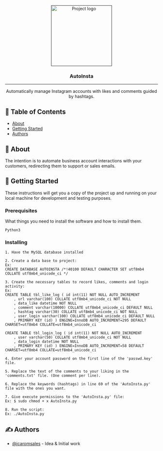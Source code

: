 <p align="center">
  <a href="" rel="noopener">
 <img width=200px height=200px src="https://i.imgur.com/gPnZgt8.png" alt="Project logo"></a>
</p>

<h3 align="center">AutoInsta</h3>

<div align="center">

<!-- [![Status](https://img.shields.io/badge/status-active-success.svg)]()
[![GitHub Issues](https://img.shields.io/github/issues/kylelobo/The-Documentation-Compendium.svg)](https://github.com/kylelobo/The-Documentation-Compendium/issues)
[![GitHub Pull Requests](https://img.shields.io/github/issues-pr/kylelobo/The-Documentation-Compendium.svg)](https://github.com/kylelobo/The-Documentation-Compendium/pulls)
[![License](https://img.shields.io/badge/license-MIT-blue.svg)](/LICENSE) -->

</div>

---

<p align="center"> Automatically manage Instagram accounts with likes and comments guided by hashtags.
    <br> 
</p>

## 📝 Table of Contents

- [About](#about)
- [Getting Started](#getting_started)
- [Authors](#authors)

## 🧐 About <a name = "about"></a>

The intention is to automate business account interactions with your customers, redirecting them to support or sales emails.

## 🏁 Getting Started <a name = "getting_started"></a>

These instructions will get you a copy of the project up and running on your local machine for development and testing purposes.

### Prerequisites

What things you need to install the software and how to install them.

```
Python3

```

### Installing

```
1. Have the MySQL database installed
```

```
2. Create a data base to project:
Ex:
CREATE DATABASE AUTOINSTA /*!40100 DEFAULT CHARACTER SET utf8mb4 COLLATE utf8mb4_unicode_ci */

```

```
3. Create the necessary tables to record likes, comments and login activity:
Ex: 
CREATE TABLE tbl_like_log ( id int(11) NOT NULL AUTO_INCREMENT
	, url varchar(100) COLLATE utf8mb4_unicode_ci NOT NULL
	, data_like datetime NOT NULL
	, comment varchar(10000) COLLATE utf8mb4_unicode_ci DEFAULT NULL
	, hashtag varchar(30) COLLATE utf8mb4_unicode_ci NOT NULL
	, user_login varchar(100) COLLATE utf8mb4_unicode_ci DEFAULT NULL
	, PRIMARY KEY (id) ) ENGINE=InnoDB AUTO_INCREMENT=295 DEFAULT CHARSET=utf8mb4 COLLATE=utf8mb4_unicode_ci
```

```
CREATE TABLE tbl_login_log ( id int(11) NOT NULL AUTO_INCREMENT
	, user varchar(50) COLLATE utf8mb4_unicode_ci NOT NULL
	, data_login datetime NOT NULL
	, PRIMARY KEY (id) ) ENGINE=InnoDB AUTO_INCREMENT=58 DEFAULT CHARSET=utf8mb4 COLLATE=utf8mb4_unicode_ci

```

```
4. Enter your account password on the first line of the 'passwd.key' file.
```
```
5. Replace the text of the comments to your liking in the 'comments.txt' file. (One comment per line).
```
```
6. Replace the keywords (hashtags) in line 69 of the 'AutoInsta.py' file with the ones you want.
```
```
7. Give execute permissions to the 'AutoInsta.py' file:
Ex: $ sudo chmod + x AutoInsta.py
```
```
8. Run the script:
Ex: ./AutoInsta.py
```

## ✍️ Authors <a name = "authors"></a>

- [@icaromsales](https://github.com/icaromsales) - Idea & Initial work
